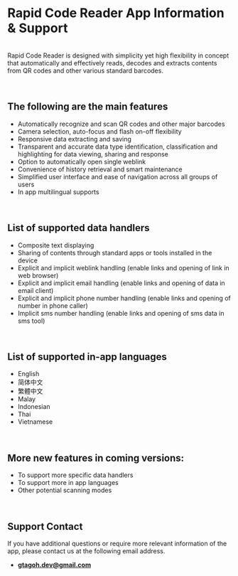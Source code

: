 # Rapid Code Reader App Information & Support

&nbsp;  
Rapid Code Reader is designed with simplicity yet high flexibility in concept that automatically and effectively reads, 
decodes and extracts contents from QR codes and other various standard barcodes.

&nbsp; 
## The following are the main features
- Automatically recognize and scan QR codes and other major barcodes
- Camera selection, auto-focus and flash on-off flexibility
- Responsive data extracting and saving
- Transparent and accurate data type identification, classification and highlighting for data viewing, sharing and response
- Option to automatically open single weblink 
- Convenience of history retrieval and smart maintenance
- Simplified user interface and ease of navigation across all groups of users
- In app multilingual supports

&nbsp; 
## List of supported data handlers
- Composite text displaying
- Sharing of contents through standard apps or tools installed in the device
- Explicit and implicit weblink handling (enable links and opening of link in web browser)
- Explicit and implicit email handling (enable links and opening of data in email client)
- Explicit and implicit phone number handling (enable links and opening of number in phone caller)
- Implicit sms number handling (enable links and opening of sms data in sms tool)

&nbsp; 
## List of supported in-app languages
- English
- 简体中文
- 繁體中文
- Malay
- Indonesian
- Thai
- Vietnamese

&nbsp; 
## More new features in coming versions:
- To support more specific data handlers
- To support more in app languages
- Other potential scanning modes

&nbsp;  
## Support Contact
If you have additional questions or require more relevant information of the app, please contact us at the following email address.  
- **gtagoh.dev@gmail.com**
